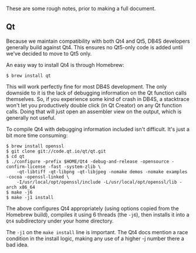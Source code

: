 These are some rough notes, prior to making a full document.

## Qt

Because we maintain compatibility with both Qt4 and Qt5, DB4S developers generally
build against Qt4.  This ensures no Qt5-only code is added until we've decided to
move to Qt5 only.

An easy way to install Qt4 is through Homebrew:

    $ brew install qt

This will work perfectly fine for most DB4S development.  The only downside to it
is the lack of debugging information on the Qt function calls themselves.  So, if
you experience some kind of crash in DB4S, a stacktrace won't let you productively
double click (in Qt Creator) on any Qt function calls.  Doing that will just open
an assembler view on the output, which is generally not useful.

To compile Qt4 with debugging information included isn't difficult.  It's just a
bit more time consuming:

    $ brew install openssl
    $ git clone git://code.qt.io/qt/qt.git
    $ cd qt
    $ ./configure -prefix $HOME/Qt4 -debug-and-release -opensource -confirm-license -fast -system-zlib \
        -qt-libtiff -qt-libpng -qt-libjpeg -nomake demos -nomake examples -cocoa -openssl-linked \
        -I/usr/local/opt/openssl/include -L/usr/local/opt/openssl/lib -arch x86_64
    $ make -j6
    $ make -j1 install

The above configures Qt4 appropriately (using options copied from the Homebrew build),
compiles it using 6 threads (the `-j6`), then installs it into a `Qt4` subdirectory
under your home directory.

The `-j1` on the `make install` line is important.  The Qt4 docs mention a race
condition in the install logic, making any use of a higher -j number there a bad
idea.